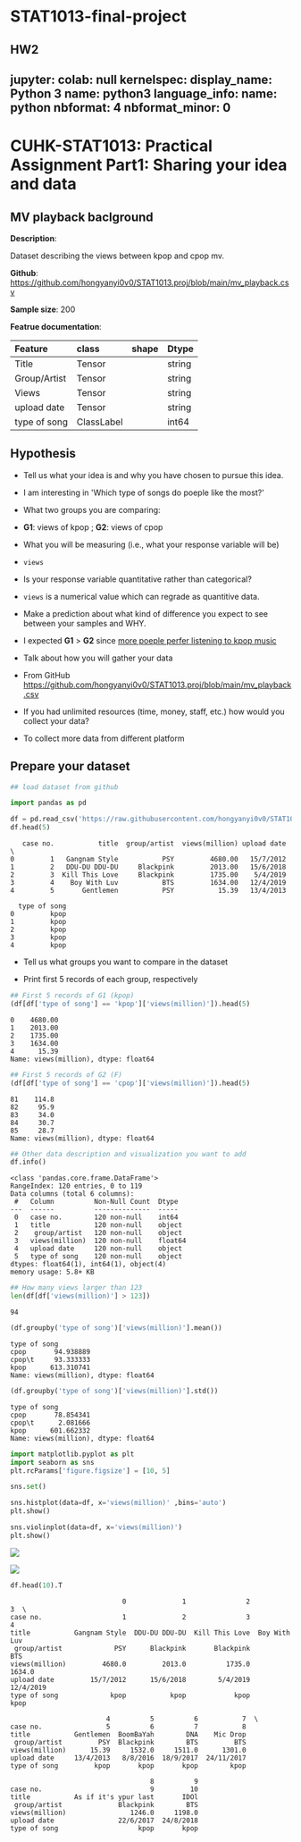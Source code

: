 # STAT1013-final-project
 HW2
---
jupyter:
  colab: null
  kernelspec:
    display_name: Python 3
    name: python3
  language_info:
    name: python
  nbformat: 4
  nbformat_minor: 0
---

<div class="cell markdown" id="ZjKq-LpcJZoE">
 
# CUHK-STAT1013: Practical Assignment Part1: Sharing your idea and data

</div>

<div class="cell markdown" id="fVc9A6N1KHiX">

## MV playback baclground

**Description**:

Dataset describing the views between kpop and cpop mv.

**Github**:
<https://github.com/hongyanyi0v0/STAT1013.proj/blob/main/mv_playback.csv>

**Sample size**: 200

**Featrue documentation**:

| Feature      | class      | shape | Dtype  |
|:-------------|:-----------|:------|:-------|
| Title        | Tensor     |       | string |
| Group/Artist | Tensor     |       | string |
| Views        | Tensor     |       | string |
| upload date  | Tensor     |       | string |
| type of song | ClassLabel |       | int64  |

</div>

<div class="cell markdown" id="vS0qp-soMqlt">

## Hypothesis

-   Tell us what your idea is and why you have chosen to pursue this
    idea.

-   I am interesting in 'Which type of songs do poeple like the most?'

-   What two groups you are comparing:

-   **G1**: views of kpop ; **G2**: views of cpop

-   What you will be measuring (i.e., what your response variable will
    be)

-   `views`

-   Is your response variable quantitative rather than categorical?

-   `views` is a numerical value which can regrade as quantitive data.

-   Make a prediction about what kind of difference you expect to see
    between your samples and WHY.

-   I expected **G1** \> **G2** since [more poeple perfer listening to
    kpop
    music](https://www.quora.com/Why-is-Kpop-so-much-more-popular-than-Cpop-or-Jpop)

-   Talk about how you will gather your data

-   From GitHub
    <https://github.com/hongyanyi0v0/STAT1013.proj/blob/main/mv_playback.csv>

-   If you had unlimited resources (time, money, staff, etc.) how would
    you collect your data?

-   To collect more data from different platform

</div>

<div class="cell markdown" id="Bosb8NB2NrRz">

## Prepare your dataset

</div>

<div class="cell code" execution_count="63"
colab="{&quot;base_uri&quot;:&quot;https://localhost:8080/&quot;,&quot;height&quot;:204}"
id="RqZv-CmFN4D-" outputId="ecee7dd8-6cc6-44a0-dd2c-3c749921147b">

``` python
## load dataset from github

import pandas as pd

df = pd.read_csv('https://raw.githubusercontent.com/hongyanyi0v0/STAT1013.proj/main/mv_playback.csv?token=GHSAT0AAAAAAB7DMM2ZY2DNIJYBLWVBMHXKY76FSWA')
df.head(5)
```

<div class="output execute_result" execution_count="63">

       case no.           title  group/artist  views(million) upload date  \
    0         1   Gangnam Style           PSY         4680.00   15/7/2012   
    1         2   DDU-DU DDU-DU     Blackpink         2013.00   15/6/2018   
    2         3  Kill This Love     Blackpink         1735.00    5/4/2019   
    3         4    Boy With Luv           BTS         1634.00   12/4/2019   
    4         5       Gentlemen           PSY           15.39   13/4/2013   

      type of song  
    0         kpop  
    1         kpop  
    2         kpop  
    3         kpop  
    4         kpop  

</div>

</div>

<div class="cell markdown" id="89muzb08OExw">

-   Tell us what groups you want to compare in the dataset

</div>

<div class="cell markdown" id="wKiVxFgTOPoj">

-   Print first 5 records of each group, respectively

</div>

<div class="cell code" execution_count="64"
colab="{&quot;base_uri&quot;:&quot;https://localhost:8080/&quot;}"
id="BpiHvRZ0OD-L" outputId="7f1fab94-7326-4945-9b3b-bf212fa706f3">

``` python
## First 5 records of G1 (kpop)
(df[df['type of song'] == 'kpop']['views(million)']).head(5)
```

<div class="output execute_result" execution_count="64">

    0    4680.00
    1    2013.00
    2    1735.00
    3    1634.00
    4      15.39
    Name: views(million), dtype: float64

</div>

</div>

<div class="cell code" execution_count="65"
colab="{&quot;base_uri&quot;:&quot;https://localhost:8080/&quot;}"
id="In3-MQllOj1S" outputId="cc0d9dc4-86af-4f93-f3be-8af77a93a53e">

``` python
## First 5 records of G2 (F)
(df[df['type of song'] == 'cpop']['views(million)']).head(5)
```

<div class="output execute_result" execution_count="65">

    81    114.8
    82     95.9
    83     34.0
    84     30.7
    85     28.7
    Name: views(million), dtype: float64

</div>

</div>

<div class="cell code" execution_count="66"
colab="{&quot;base_uri&quot;:&quot;https://localhost:8080/&quot;}"
id="US8BCQSzOras" outputId="ce52309e-ca61-4f2e-cd5f-715d14c6f91a">

``` python
## Other data description and visualization you want to add
df.info()
```

<div class="output stream stdout">

    <class 'pandas.core.frame.DataFrame'>
    RangeIndex: 120 entries, 0 to 119
    Data columns (total 6 columns):
     #   Column          Non-Null Count  Dtype  
    ---  ------          --------------  -----  
     0   case no.        120 non-null    int64  
     1   title           120 non-null    object 
     2    group/artist   120 non-null    object 
     3   views(million)  120 non-null    float64
     4   upload date     120 non-null    object 
     5   type of song    120 non-null    object 
    dtypes: float64(1), int64(1), object(4)
    memory usage: 5.8+ KB

</div>

</div>

<div class="cell code" execution_count="67"
colab="{&quot;base_uri&quot;:&quot;https://localhost:8080/&quot;}"
id="Nye2vlJjxMUQ" outputId="bad539d7-8e1d-4e3f-f135-a92b33421df5">

``` python
## How many views larger than 123
len(df[df['views(million)'] > 123])
```

<div class="output execute_result" execution_count="67">

    94

</div>

</div>

<div class="cell code" execution_count="68"
colab="{&quot;base_uri&quot;:&quot;https://localhost:8080/&quot;}"
id="Sr5QlCemx1wr" outputId="6862c056-a982-4a19-d2f4-64edd36d79cc">

``` python
(df.groupby('type of song')['views(million)'].mean())
```

<div class="output execute_result" execution_count="68">

    type of song
    cpop       94.938889
    cpop\t     93.333333
    kpop      613.310741
    Name: views(million), dtype: float64

</div>

</div>

<div class="cell code" execution_count="69"
colab="{&quot;base_uri&quot;:&quot;https://localhost:8080/&quot;}"
id="xSJSr1Iz0URY" outputId="e0e37be8-1128-4eaf-90e2-9c0a61d6c695">

``` python
(df.groupby('type of song')['views(million)'].std())
```

<div class="output execute_result" execution_count="69">

    type of song
    cpop       78.854341
    cpop\t      2.081666
    kpop      601.662332
    Name: views(million), dtype: float64

</div>

</div>

<div class="cell code" execution_count="70"
colab="{&quot;base_uri&quot;:&quot;https://localhost:8080/&quot;,&quot;height&quot;:661}"
id="XVg3EP-r0dOA" outputId="ad426f37-1447-4bc2-c36a-380e7fb050a8">

``` python
import matplotlib.pyplot as plt
import seaborn as sns
plt.rcParams['figure.figsize'] = [10, 5]

sns.set()

sns.histplot(data=df, x='views(million)' ,bins='auto')
plt.show()

sns.violinplot(data=df, x='views(million)')
plt.show()
```

<div class="output display_data">

![](bb367f1a942209c2c2f97844101518dc34f90393.png)

</div>

<div class="output display_data">

![](10f318072cace79203b16d1b90da2e1f3fdaac33.png)

</div>

</div>

<div class="cell code" execution_count="71"
colab="{&quot;base_uri&quot;:&quot;https://localhost:8080/&quot;,&quot;height&quot;:235}"
id="aFC6E2L82EfU" outputId="61b591e7-0a12-46d1-87d6-1f22bffb92a9">

``` python
df.head(10).T
```

<div class="output execute_result" execution_count="71">

                                0              1               2             3  \
    case no.                    1              2               3             4   
    title           Gangnam Style  DDU-DU DDU-DU  Kill This Love  Boy With Luv   
     group/artist             PSY      Blackpink       Blackpink           BTS   
    views(million)         4680.0         2013.0          1735.0        1634.0   
    upload date         15/7/2012      15/6/2018        5/4/2019     12/4/2019   
    type of song             kpop           kpop            kpop          kpop   

                            4          5          6           7  \
    case no.                5          6          7           8   
    title           Gentlemen  BoomBaYah        DNA    Mic Drop   
     group/artist         PSY  Blackpink        BTS         BTS   
    views(million)      15.39     1532.0     1511.0      1301.0   
    upload date     13/4/2013   8/8/2016  18/9/2017  24/11/2017   
    type of song         kpop       kpop       kpop        kpop   

                                       8          9  
    case no.                           9         10  
    title           As if it's ypur last       IDOl  
     group/artist              Blackpink        BTS  
    views(million)                1246.0     1198.0  
    upload date                22/6/2017  24/8/2018  
    type of song                    kpop       kpop  

</div>

</div>

<div class="cell code" id="Dp08cWlJ2ixW">

``` python
```

</div>
